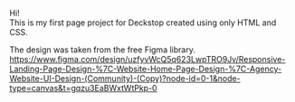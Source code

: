 Hi!     
This is my first page project for Deckstop created using only HTML and CSS.  

The design was taken from the free Figma library.  
https://www.figma.com/design/uzfyvWcQ5q623LwpTRO9Jv/Responsive-Landing-Page-Design-%7C-Website-Home-Page-Design-%7C-Agency-Website-UI-Design-(Community)-(Copy)?node-id=0-1&node-type=canvas&t=gqzu3EaBWxtWtPkp-0
